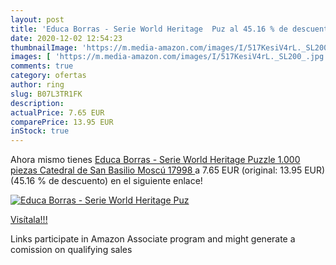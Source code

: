 ```yaml
---
layout: post
title: 'Educa Borras - Serie World Heritage  Puz al 45.16 % de descuento'
date: 2020-12-02 12:54:23
thumbnailImage: 'https://m.media-amazon.com/images/I/517KesiV4rL._SL200_.jpg'
images: [ 'https://m.media-amazon.com/images/I/517KesiV4rL._SL200_.jpg' ]
comments: true
category: ofertas
author: ring
slug: B07L3TR1FK
description:
actualPrice: 7.65 EUR
comparePrice: 13.95 EUR
inStock: true
---
```


Ahora mismo tienes [Educa Borras - Serie World Heritage  Puzzle 1.000 piezas  Catedral de San Basilio  Moscú  17998 ](https://www.amazon.es/dp/B07L3TR1FK/?tag=tolees-21) a 7.65 EUR (original: 13.95 EUR) (45.16 %  de descuento) en el siguiente enlace!

[![Educa Borras - Serie World Heritage  Puz](https://m.media-amazon.com/images/I/517KesiV4rL._SL200_.jpg)](https://www.amazon.es/dp/B07L3TR1FK/?tag=tolees-21)

[Visítala!!!](https://www.amazon.es/dp/B07L3TR1FK/?tag=tolees-21)

Links participate in Amazon Associate program and might generate a comission on qualifying sales

